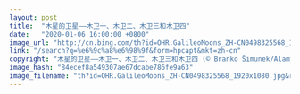 ```yaml
---
layout: post
title:  "木星的卫星——木卫一、木卫二、木卫三和木卫四"
date:   "2020-01-06 16:00:00 +0800"
image_url: "http://cn.bing.com/th?id=OHR.GalileoMoons_ZH-CN0498325568_1920x1080.jpg&rf=LaDigue_1920x1080.jpg&pid=hp"
link: "/search?q=%e6%9c%a8%e6%98%9f&form=hpcapt&mkt=zh-cn"
copyright: "木星的卫星——木卫一、木卫二、木卫三和木卫四 (© Branko Šimunek/Alamy)"
image_hash: "84ecef8a549307ae67dcabe786fe9a63"
image_filename: "th?id=OHR.GalileoMoons_ZH-CN0498325568_1920x1080.jpg&rf=LaDigue_1920x1080.jpg&pid=hp"
---
```

